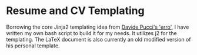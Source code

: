 # Resume and CV Templating

Borrowing the core Jinja2 templating idea from [Davide Pucci's 'erro'](https://davidepucci.it/doc/erro/), I have written my own bash script to build it for my needs. It utilizes j2 for the templating. The LaTeX document is also currently an old modified version of his personal template.